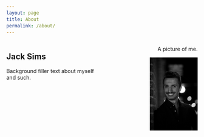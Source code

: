 ```yaml
---
layout: page
title: About
permalink: /about/
---
```

<style>
    img{
        width:50%;
    }
</style>

<div class="container" style="display: flex; width: 100%; height: 500px;">
        <div style="flex: 1;">
            <h2>Jack Sims</h2>
            <p>Background filler text about myself and such.</p>
        </div>
        <div align="right" style="flex: 1; margin-left: auto; margin-right: 0;">
            <p>A picture of me.</p>
            <img src="/assets/images/pfp.JPG" />
        </div>
</div>